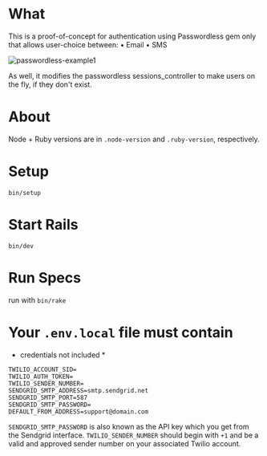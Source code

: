 # What

This is a proof-of-concept for authentication using Passwordless gem only that allows user-choice between:
• Email
• SMS

![passwordless-example1](https://github.com/user-attachments/assets/0f953a2f-5295-48f3-a53d-d6048aedf0be)



As well, it modifies the passwordless sessions_controller to make users on the fly, if they don't exist.


# About

Node + Ruby versions are in `.node-version` and `.ruby-version`, respectively.

# Setup

`bin/setup`

# Start Rails

`bin/dev`

# Run Specs

run with `bin/rake`


# Your `.env.local` file must contain
* credentials not included *
```
TWILIO_ACCOUNT_SID=
TWILIO_AUTH_TOKEN=
TWILIO_SENDER_NUMBER=
SENDGRID_SMTP_ADDRESS=smtp.sendgrid.net
SENDGRID_SMTP_PORT=587
SENDGRID_SMTP_PASSWORD=
DEFAULT_FROM_ADDRESS=support@domain.com
```

`SENDGRID_SMTP_PASSWORD` is also known as the API key which you get from the Sendgrid interface.
`TWILIO_SENDER_NUMBER` should begin with `+1` and be a valid and approved sender number on your associated Twilio account. 
